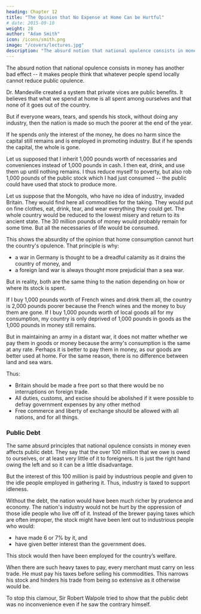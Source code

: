 ```yaml
---
heading: Chapter 12
title: "The Opinion that No Expense at Home Can be Hurtful"
# date: 2015-09-10
weight: 28
author: "Adam Smith"
icon: /icons/smith.png
image: "/covers/lectures.jpg"
description: "The absurd notion that national opulence consists in money has another bad effect -- it makes people think that whatever people spend locally cannot reduce public opulence"
---
```




The absurd notion that national opulence consists in money has another bad effect -- it makes people think that whatever people spend locally cannot reduce public opulence.

<!-- , if you take care of exports and imports. -->

Dr. Mandeville created a system that private vices are public benefits. It believes that what we spend at home is all spent among ourselves and that none of it goes out of the country.

But if everyone wears, tears, and spends his stock, without doing any industry, then the nation is made so much the poorer at the end of the year.

If he spends only the interest of the money, he does no harm since the capital still remains and is employed in promoting industry. But if he spends the capital, the whole is gone.

Let us supposed that I inherit 1,000 pounds worth of necessaries and conveniences instead of 1,000 pounds in cash. I then eat, drink, and use them up until nothing remains. I thus reduce myself to poverty, but also rob 1,000 pounds of the public stock which I had just consumed -- the public could have used that stock to produce more.

Let us suppose that the Mongols, who have no idea of industry, invaded Britain. They would find here all commodities for the taking. They would put on fine clothes, eat, drink, tear, and wear everything they could get. The whole country would be reduced to the lowest misery and return to its ancient state. The 30 million pounds of money would probably remain for some time. But all the necessaries of life would be consumed.

This shows the absurdity of the opinion that home consumption cannot hurt the country's opulence. That principle is why:
- a war in Germany is thought to be a dreadful calamity as it drains the country of money, and
- a foreign land war is always thought more prejudicial than a sea war.

But in reality, both are the same thing to the nation depending on how or where its stock is spent.

If I buy 1,000 pounds worth of French wines and drink them all, the country is 2,000 pounds poorer because the French wines and the money to buy them are gone. If I buy 1,000 pounds worth of local goods all for my consumption, my country is only deprived of 1,000 pounds in goods as the 1,000 pounds in money still remains.

But in maintaining an army in a distant war, it does not matter whether we pay them in goods or money because the army's consumption is the same at any rate. Perhaps it is better to pay them in money, as our goods are better used at home. For the same reason, there is no difference between land and sea wars.

Thus:
- Britain should be made a free port so that there would be no interruptions on foreign trade.
- All duties, customs, and excise should be abolished if it were possible to defray government expenses by any other method
- Free commerce and liberty of exchange should be allowed with all nations, and for all things.


### Public Debt 

The same absurd principles that national opulence consists in money even affects public debt. They say that the over 100 million that we owe is owed to ourselves, or at least very little of it to foreigners. It is just the right hand owing the left and so it can be a little disadvantage.

But the interest of this 100 million is paid by industrious people and given to the idle people employed in gathering it. Thus, industry is taxed to support idleness.

Without the debt, the nation would have been much richer by prudence and economy. The nation's industry would not be hurt by the oppression of those idle people who live off of it. Instead of the brewer paying taxes which are often improper, the stock might have been lent out to industrious people who would:
- have made 6 or 7% by it, and
- have given better interest than the government does.

This stock would then have been employed for the country’s welfare.

When there are such heavy taxes to pay, every merchant must carry on less trade. He must pay his taxes before selling his commodities. This narrows his stock and hinders his trade from being so extensive as it otherwise would be.

To stop this clamour, Sir Robert Walpole tried to show that the public debt was no inconvenience even if he saw the contrary himself.
